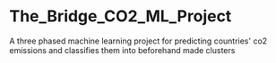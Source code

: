 # The_Bridge_CO2_ML_Project
A three phased machine learning project for predicting countries' co2 emissions and classifies them into beforehand made clusters
